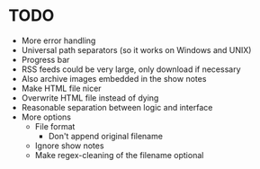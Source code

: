 TODO
====
* More error handling
* Universal path separators (so it works on Windows and UNIX)
* Progress bar
* RSS feeds could be very large, only download if necessary
* Also archive images embedded in the show notes
* Make HTML file nicer
* Overwrite HTML file instead of dying
* Reasonable separation between logic and interface
* More options
    - File format
        - Don't append original filename
    - Ignore show notes
    - Make regex-cleaning of the filename optional